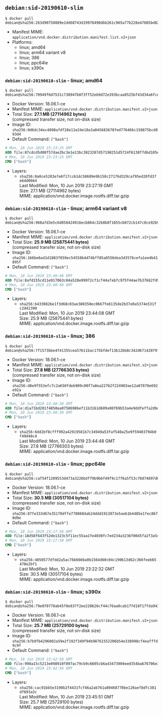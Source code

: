 ## `debian:sid-20190610-slim`

```console
$ docker pull debian@sha256:263d90758889e1dd68743d19978490dbb261c965a77b228e47685bd821a93ee9
```

-	Manifest MIME: `application/vnd.docker.distribution.manifest.list.v2+json`
-	Platforms:
	-	linux; amd64
	-	linux; arm64 variant v8
	-	linux; 386
	-	linux; ppc64le
	-	linux; s390x

### `debian:sid-20190610-slim` - linux; amd64

```console
$ docker pull debian@sha256:70949f6d7531c738947b0f3ff52eb9d72e393bcaa0525bf43d34a6fce2cff0cb
```

-	Docker Version: 18.06.1-ce
-	Manifest MIME: `application/vnd.docker.distribution.manifest.v2+json`
-	Total Size: **27.1 MB (27114962 bytes)**  
	(compressed transfer size, not on-disk size)
-	Image ID: `sha256:0d6dc34ec4890afdf28e11e24e10a3a045683678fed776466c150875bcd093d4`
-	Default Command: `["bash"]`

```dockerfile
# Mon, 10 Jun 2019 23:23:25 GMT
ADD file:87cdcd5d00f57dae2bc3e1e13bc3023287d57198251d5724f6138f7dbd105ebf in / 
# Mon, 10 Jun 2019 23:23:25 GMT
CMD ["bash"]
```

-	Layers:
	-	`sha256:0a0ce5283e7e6f17cc61dc58689e9b158c27176d329ca795ed20fd37e6dd0664`  
		Last Modified: Mon, 10 Jun 2019 23:27:19 GMT  
		Size: 27.1 MB (27114962 bytes)  
		MIME: application/vnd.docker.image.rootfs.diff.tar.gzip

### `debian:sid-20190610-slim` - linux; arm64 variant v8

```console
$ docker pull debian@sha256:968a7d3e5c6d858424916ecb864c32b8b8f1655cb072cb147c8ce92b98da2f71
```

-	Docker Version: 18.06.1-ce
-	Manifest MIME: `application/vnd.docker.distribution.manifest.v2+json`
-	Total Size: **25.9 MB (25875441 bytes)**  
	(compressed transfer size, not on-disk size)
-	Image ID: `sha256:166be6ad1d1883f859ec54558b4d74bff85a0556dea3d3576cefa1ee4b41895f`
-	Default Command: `["bash"]`

```dockerfile
# Mon, 10 Jun 2019 23:40:46 GMT
ADD file:8afd155cd11e917063c84a528e99972cf1cf44afab7c975f44ae7b37682fd9f2 in / 
# Mon, 10 Jun 2019 23:40:46 GMT
CMD ["bash"]
```

-	Layers:
	-	`sha256:b4330826e1f3d68c03ae380350ec0667fe8135de2b37e0a5374e531fc2d42390`  
		Last Modified: Mon, 10 Jun 2019 23:44:08 GMT  
		Size: 25.9 MB (25875441 bytes)  
		MIME: application/vnd.docker.image.rootfs.diff.tar.gzip

### `debian:sid-20190610-slim` - linux; 386

```console
$ docker pull debian@sha256:7f1573bbe4f41355cea57611bac175bfdef13b12bb8c342d67142079f300a811
```

-	Docker Version: 18.06.1-ce
-	Manifest MIME: `application/vnd.docker.distribution.manifest.v2+json`
-	Total Size: **27.8 MB (27766303 bytes)**  
	(compressed transfer size, not on-disk size)
-	Image ID: `sha256:d8e9f553efc7c2a650fdeb909c00f7a8ea22762f224903ae12a07870e692e92a`
-	Default Command: `["bash"]`

```dockerfile
# Mon, 10 Jun 2019 23:40:38 GMT
ADD file:d1a71bd201f4850ea0758698bef11b3161d609a98f69b53a4e9ddfeffa2dbd16 in / 
# Mon, 10 Jun 2019 23:40:39 GMT
CMD ["bash"]
```

-	Layers:
	-	`sha256:6dd2bf8cfff992a42919581b7c34949a53faf540a25e9f59403794b0f49d48c4`  
		Last Modified: Mon, 10 Jun 2019 23:44:48 GMT  
		Size: 27.8 MB (27766303 bytes)  
		MIME: application/vnd.docker.image.rootfs.diff.tar.gzip

### `debian:sid-20190610-slim` - linux; ppc64le

```console
$ docker pull debian@sha256:caf54f1209553d473a3226bdff9b9b6f49f9c17f6a5f53c70d74897d0b96d2ca
```

-	Docker Version: 18.06.1-ce
-	Manifest MIME: `application/vnd.docker.distribution.manifest.v2+json`
-	Total Size: **30.5 MB (30517104 bytes)**  
	(compressed transfer size, not on-disk size)
-	Image ID: `sha256:87fe333d67e351f0dffe778060dab24ddd1913073e5aeb1b4485e1fec8670d9e`
-	Default Command: `["bash"]`

```dockerfile
# Mon, 10 Jun 2019 23:17:56 GMT
ADD file:18d58f643f52de1323c5f11ec55aa1fe4030fc7ed234a3236f0045fa2f3a54e2 in / 
# Mon, 10 Jun 2019 23:17:58 GMT
CMD ["bash"]
```

-	Layers:
	-	`sha256:4050577dfdd2a5ac76b6666a0b1564d60c04c190613d62c366feeb65470e2bf1`  
		Last Modified: Mon, 10 Jun 2019 23:22:32 GMT  
		Size: 30.5 MB (30517104 bytes)  
		MIME: application/vnd.docker.image.rootfs.diff.tar.gzip

### `debian:sid-20190610-slim` - linux; s390x

```console
$ docker pull debian@sha256:79e070778ab45f8e837f2ee220626cf44c76aa0cab17fd18f17fda9439ff7cef
```

-	Docker Version: 18.06.1-ce
-	Manifest MIME: `application/vnd.docker.distribution.manifest.v2+json`
-	Total Size: **25.7 MB (25729100 bytes)**  
	(compressed transfer size, not on-disk size)
-	Image ID: `sha256:b7b9fb4296002a59e2f192f349f94b98761552206b54e338998cf4eafffd9c9f`
-	Default Command: `["bash"]`

```dockerfile
# Mon, 10 Jun 2019 23:42:56 GMT
ADD file:998a15c5213e098910f897ac79cb9c6605cb6ad3473904eed354ba676706e358 in / 
# Mon, 10 Jun 2019 23:42:56 GMT
CMD ["bash"]
```

-	Layers:
	-	`sha256:cac91bb5e3190b2f4431fcf46a2ab761a89468778be120aef8dfc381df693a3c`  
		Last Modified: Mon, 10 Jun 2019 23:45:51 GMT  
		Size: 25.7 MB (25729100 bytes)  
		MIME: application/vnd.docker.image.rootfs.diff.tar.gzip

